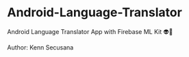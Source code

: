 # Android-Language-Translator
Android Language Translator App with Firebase ML Kit 👽🧐

Author: Kenn Secusana
